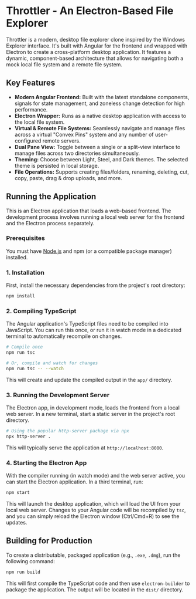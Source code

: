 # Throttler - An Electron-Based File Explorer

Throttler is a modern, desktop file explorer clone inspired by the Windows Explorer interface. It's built with Angular for the frontend and wrapped with Electron to create a cross-platform desktop application. It features a dynamic, component-based architecture that allows for navigating both a mock local file system and a remote file system.

## Key Features

- **Modern Angular Frontend:** Built with the latest standalone components, signals for state management, and zoneless change detection for high performance.
- **Electron Wrapper:** Runs as a native desktop application with access to the local file system.
- **Virtual & Remote File Systems:** Seamlessly navigate and manage files across a virtual "Convex Pins" system and any number of user-configured remote servers.
- **Dual Pane View:** Toggle between a single or a split-view interface to manage files across two directories simultaneously.
- **Theming:** Choose between Light, Steel, and Dark themes. The selected theme is persisted in local storage.
- **File Operations:** Supports creating files/folders, renaming, deleting, cut, copy, paste, drag & drop uploads, and more.

## Running the Application

This is an Electron application that loads a web-based frontend. The development process involves running a local web server for the frontend and the Electron process separately.

### Prerequisites

You must have [Node.js](https://nodejs.org/) and npm (or a compatible package manager) installed.

### 1. Installation

First, install the necessary dependencies from the project's root directory:

```bash
npm install
```

### 2. Compiling TypeScript

The Angular application's TypeScript files need to be compiled into JavaScript. You can run this once, or run it in watch mode in a dedicated terminal to automatically recompile on changes.

```bash
# Compile once
npm run tsc

# Or, compile and watch for changes
npm run tsc -- --watch
```
This will create and update the compiled output in the `app/` directory.

### 3. Running the Development Server

The Electron app, in development mode, loads the frontend from a local web server. In a new terminal, start a static server in the project's root directory.

```bash
# Using the popular http-server package via npx
npx http-server .
```

This will typically serve the application at `http://localhost:8080`.

### 4. Starting the Electron App

With the compiler running (in watch mode) and the web server active, you can start the Electron application. In a third terminal, run:

```bash
npm start
```

This will launch the desktop application, which will load the UI from your local web server. Changes to your Angular code will be recompiled by `tsc`, and you can simply reload the Electron window (Ctrl/Cmd+R) to see the updates.

## Building for Production

To create a distributable, packaged application (e.g., `.exe`, `.dmg`), run the following command:

```bash
npm run build
```

This will first compile the TypeScript code and then use `electron-builder` to package the application. The output will be located in the `dist/` directory.